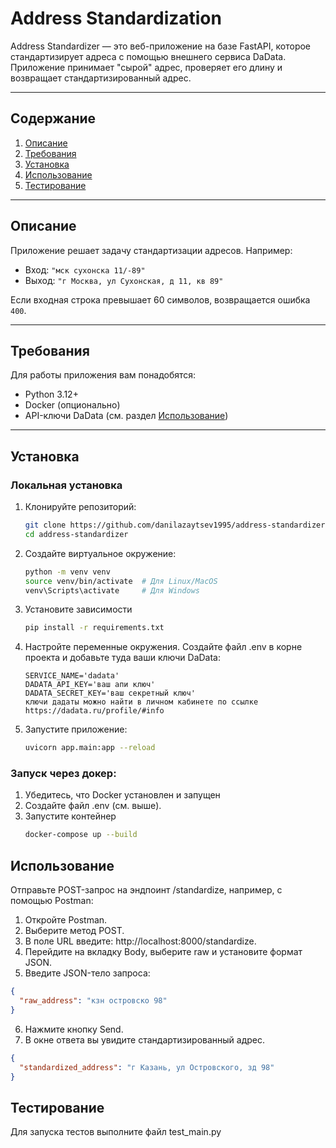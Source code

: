 # Address Standardization

Address Standardizer — это веб-приложение на базе FastAPI, 
которое стандартизирует адреса с помощью внешнего сервиса DaData. 
Приложение принимает "сырой" адрес, проверяет его длину и возвращает стандартизированный адрес.

---

## Содержание

1. [Описание](#описание)
2. [Требования](#требования)
3. [Установка](#установка)
4. [Использование](#использование)
5. [Тестирование](#тестирование)

---

## Описание

Приложение решает задачу стандартизации адресов. Например:
- Вход: `"мск сухонска 11/-89"`
- Выход: `"г Москва, ул Сухонская, д 11, кв 89"`

Если входная строка превышает 60 символов, возвращается ошибка `400`.

---

## Требования

Для работы приложения вам понадобятся:
- Python 3.12+
- Docker (опционально)
- API-ключи DaData (см. раздел [Использование](#использование))

---

## Установка

### Локальная установка
1. Клонируйте репозиторий:
   ```bash
   git clone https://github.com/danilazaytsev1995/address-standardizer.git
   cd address-standardizer
2. Создайте виртуальное окружение:
   ```bash
   python -m venv venv
   source venv/bin/activate  # Для Linux/MacOS
   venv\Scripts\activate     # Для Windows
3. Установите зависимости
   ```bash
   pip install -r requirements.txt
4. Настройте переменные окружения. Создайте файл .env в корне проекта и добавьте туда ваши ключи DaData:
   ```
   SERVICE_NAME='dadata'
   DADATA_API_KEY='ваш апи ключ'
   DADATA_SECRET_KEY='ваш секретный ключ' 
   ключи дадаты можно найти в личном кабинете по ссылке https://dadata.ru/profile/#info
5. Запустите приложение:
   ```bash
   uvicorn app.main:app --reload
   ```
### Запуск через докер:
1. Убедитесь, что Docker установлен и запущен
2. Создайте файл .env (см. выше).
3. Запустите контейнер
   ```bash
   docker-compose up --build

## Использование
Отправьте POST-запрос на эндпоинт /standardize, например, с помощью Postman: 

1. Откройте Postman.
2. Выберите метод POST.
3. В поле URL введите: http://localhost:8000/standardize.
4. Перейдите на вкладку Body, выберите raw и установите формат JSON.
5. Введите JSON-тело запроса:
```json
{
  "raw_address": "кзн островско 98"
}
```
6. Нажмите кнопку Send.
7. В окне ответа вы увидите стандартизированный адрес.
```json
{
  "standardized_address": "г Казань, ул Островского, зд 98"
}
```

## Тестирование
Для запуска тестов выполните файл test_main.py